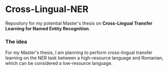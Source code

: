 # Cross-Lingual-NER
Repository for my potential Master's thesis on **Cross-Lingual Transfer Learning for Named Entity Recognition**.

### The idea

For my Master's thesis, I am planning to perform cross-lingual transfer learning on the NER task between a high-resource language and Romanian, which can be considered a low-resource language.
